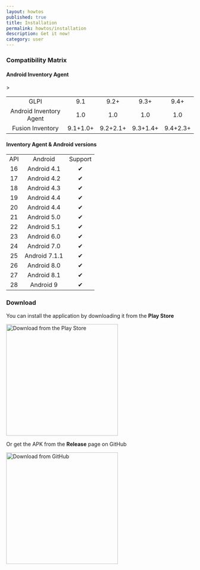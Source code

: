 ```yaml
---
layout: howtos
published: true
title: Installation
permalink: howtos/installation
description: Get it now!
category: user
---
```


### Compatibility Matrix

#### Android Inventory Agent

<table class="zebra-table">
    <tr>
        <td align="center">GLPI</td>
        <td align="center">9.1</td>
        <td align="center">9.2+</td>
        <td align="center">9.3+</td>
        <td align="center">9.4+</td>
    </tr>
    <tr>
        <td align="center">Android Inventory Agent</td>
        <td align="center">1.0</td>
        <td align="center">1.0</td>
        <td align="center">1.0</td>
        <td align="center">1.0</td>
    </tr>
    <tr>
        <td align="center">Fusion Inventory</td>
        <td align="center">9.1+1.0+</td>
        <td align="center">9.2+2.1+</td>
        <td align="center">9.3+1.4+</td>
        <td align="center">9.4+2.3+</td>>
    </tr>
</table>

#### Inventory Agent & Android versions

<table class="zebra-table">
    <tr>
        <td align="center">API</td>
        <td align="center">Android</td>
        <td align="center">Support</td>
    </tr>
    <tr>
        <td align="center">16</td>
        <td align="center">Android 4.1</td>
        <td align="center">✔︎</td>
    </tr>
    <tr>
        <td align="center">17</td>
        <td align="center">Android 4.2</td>
        <td align="center">✔︎</td>
    </tr>
    <tr>
        <td align="center">18</td>
        <td align="center">Android 4.3</td>
        <td align="center">✔︎</td>
    </tr>
    <tr>
        <td align="center">19</td>
        <td align="center">Android 4.4</td>
        <td align="center">✔︎</td>
    </tr>
    <tr>
        <td align="center">20</td>
        <td align="center">Android 4.4</td>
        <td align="center">✔︎</td>
    </tr>
    <tr>
        <td align="center">21</td>
        <td align="center">Android 5.0</td>
        <td align="center">✔︎</td>
    </tr>
    <tr>
        <td align="center">22</td>
        <td align="center">Android 5.1</td>
        <td align="center">✔︎</td>
    </tr>
    <tr>
        <td align="center">23</td>
        <td align="center">Android 6.0</td>
        <td align="center">✔︎</td>
    </tr>
    <tr>
        <td align="center">24</td>
        <td align="center">Android 7.0</td>
        <td align="center">✔︎</td>
    </tr>
    <tr>
        <td align="center">25</td>
        <td align="center">Android 7.1.1</td>
        <td align="center">✔︎</td>
    </tr>
    <tr>
        <td align="center">26</td>
        <td align="center">Android 8.0</td>
        <td align="center">✔︎</td>
    </tr>
    <tr>
        <td align="center">27</td>
        <td align="center">Android 8.1</td>
        <td align="center">✔︎</td>
    </tr>
    <tr>
        <td align="center">28</td>
        <td align="center">Android 9</td>
        <td align="center">✔︎</td>
    </tr>
</table>

### Download

You can install the application by downloading it from the **Play Store**

<a href="https://play.google.com/store/apps/details?id=org.glpi.inventory.agent" target="blank"><img src="https://user-images.githubusercontent.com/663460/26973322-4ddf78a4-4d16-11e7-8b58-4c03b4bc2490.png" alt="Download from the Play Store" width="300px"></a>

<!--Or from **F-Droid**

<a href="https://f-droid.org/packages/org.glpi.inventory.agent/" target="blank"><img src="https://camo.githubusercontent.com/f9574a79e3fe61202392c44e55f0bdab261a9561/68747470733a2f2f662d64726f69642e6f72672f62616467652f6765742d69742d6f6e2e706e67" alt="Download from F-Droid" width="300px"></a>-->

Or get the APK from the **Release** page on GitHub

<a href="https://github.com/glpi-project/android-inventory-agent/releases" target="blank"><img src="https://user-images.githubusercontent.com/663460/26973090-f8fdc986-4d14-11e7-995a-e7c5e79ed925.png" alt="Download from GitHub" width="300px"></a>
